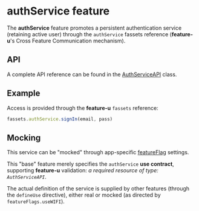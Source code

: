 # authService feature

The **authService** feature promotes a persistent authentication
service (retaining active user) through the `authService` fassets
reference (**feature-u**'s Cross Feature Communication mechanism).


## API

A complete API reference can be found in the
[AuthServiceAPI](AuthServiceAPI.js) class.


## Example

Access is provided through the **feature-u** `fassets` reference:

```js
fassets.authService.signIn(email, pass)
```


## Mocking

This service can be "mocked" through app-specific
[featureFlag](../../../../../featureFlags.js) settings.

This "base" feature merely specifies the `authService` **use
contract**, supporting **feature-u** validation: _a required resource
of type: `AuthServiceAPI`_.

The actual definition of the service is supplied by other features
(through the `defineUse` directive), either real or mocked (as
directed by `featureFlags.useWIFI`).
